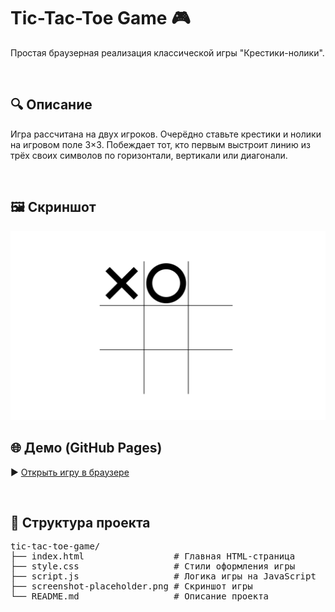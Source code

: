 # Tic-Tac-Toe Game 🎮

Простая браузерная реализация классической игры "Крестики-нолики".

<br>

## 🔍 Описание

Игра рассчитана на двух игроков. Очерёдно ставьте крестики и нолики на игровом поле 3×3. Побеждает тот, кто первым выстроит линию из трёх своих символов по горизонтали, вертикали или диагонали.

<br>

## 🖼 Скриншот

![Скриншот игры](./screenshot-placeholder.png)
<br>

## 🌐 Демо (GitHub Pages)

▶️ [Открыть игру в браузере](https://arturyeszhanov.github.io/tic-tac-toe-game/)

<br>

## 📁 Структура проекта
<pre lang="markdown">
tic-tac-toe-game/
├── index.html                 # Главная HTML-страница
├── style.css                  # Стили оформления игры
├── script.js                  # Логика игры на JavaScript
├── screenshot-placeholder.png # Скриншот игры
└── README.md                  # Описание проекта
</pre>